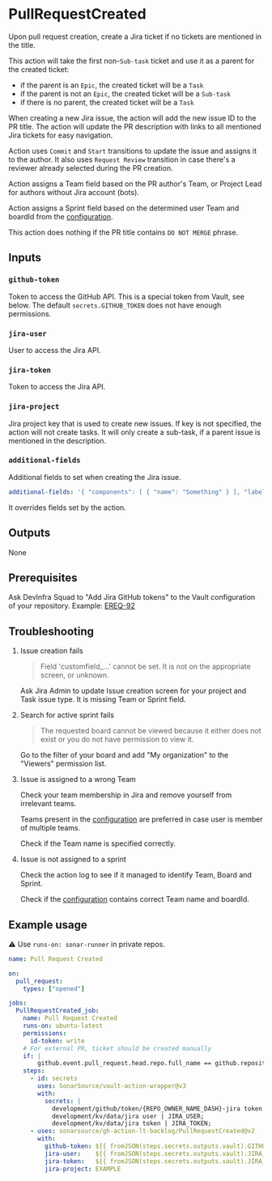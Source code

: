 # PullRequestCreated

Upon pull request creation, create a Jira ticket if no tickets are mentioned in the title.

This action will take the first non-`Sub-task` ticket and use it as a parent for the created ticket:
- if the parent is an `Epic`, the created ticket will be a `Task`
- if the parent is not an `Epic`, the created ticket will be a `Sub-task`
- if there is no parent, the created ticket will be a `Task`

When creating a new Jira issue, the action will add the new issue ID to the PR title.
The action will update the PR description with links to all mentioned Jira tickets for easy navigation.

Action uses `Commit` and `Start` transitions to update the issue and assigns it to the author. It also uses `Request Review` transition in case there's a reviewer already selected during the PR creation.

Action assigns a Team field based on the PR author's Team, or Project Lead for authors without Jira account (bots).

Action assigns a Sprint field based on the determined user Team and boardId from the [configuration](../Data/TeamConfiguration.ts).

This action does nothing if the PR title contains `DO NOT MERGE` phrase.

## Inputs

### `github-token`

Token to access the GitHub API. This is a special token from Vault, see below. The default `secrets.GITHUB_TOKEN` does not have enough permissions.

### `jira-user`

User to access the Jira API.

### `jira-token`

Token to access the Jira API.

### `jira-project`

Jira project key that is used to create new issues. If key is not specified, the action will not create tasks. It will only create a sub-task, if a parent issue is mentioned in the description.

### `additional-fields`

Additional fields to set when creating the Jira issue. 

```yaml
additional-fields: '{ "components": [ { "name": "Something" } ], "labels": ["Something"] }'
```

It overrides fields set by the action.

## Outputs

None

## Prerequisites

Ask DevInfra Squad to "Add Jira GitHub tokens" to the Vault configuration of your repository. Example: [EREQ-92](https://sonarsource.atlassian.net/browse/EREQ-92)

## Troubleshooting

1. Issue creation fails

    > Field 'customfield_...' cannot be set. It is not on the appropriate screen, or unknown.

    Ask Jira Admin to update Issue creation screen for your project and Task issue type. It is missing Team or Sprint field.

1. Search for active sprint fails

    > The requested board cannot be viewed because it either does not exist or you do not have permission to view it.

    Go to the filter of your board and add "My organization" to the "Viewers" permission list.

1. Issue is assigned to a wrong Team

    Check your team membership in Jira and remove yourself from irrelevant teams.
    
    Teams present in the [configuration](../Data/TeamConfiguration.ts) are preferred in case user is member of multiple teams.
    
    Check if the Team name is specified correctly.
    
1. Issue is not assigned to a sprint

    Check the action log to see if it managed to identify Team, Board and Sprint. 
    
    Check if the [configuration](../Data/TeamConfiguration.ts) contains correct Team name and boardId.

## Example usage

:warning: Use `runs-on: sonar-runner` in private repos.

```yaml
name: Pull Request Created

on:
  pull_request:
    types: ["opened"]

jobs:
  PullRequestCreated_job:
    name: Pull Request Created
    runs-on: ubuntu-latest
    permissions:
      id-token: write
    # For external PR, ticket should be created manually
    if: |
        github.event.pull_request.head.repo.full_name == github.repository
    steps:
      - id: secrets
        uses: SonarSource/vault-action-wrapper@v3
        with:
          secrets: |
            development/github/token/{REPO_OWNER_NAME_DASH}-jira token | GITHUB_TOKEN;
            development/kv/data/jira user | JIRA_USER;
            development/kv/data/jira token | JIRA_TOKEN;
      - uses: sonarsource/gh-action-lt-backlog/PullRequestCreated@v2
        with:
          github-token: ${{ fromJSON(steps.secrets.outputs.vault).GITHUB_TOKEN }}
          jira-user:    ${{ fromJSON(steps.secrets.outputs.vault).JIRA_USER }}
          jira-token:   ${{ fromJSON(steps.secrets.outputs.vault).JIRA_TOKEN }}
          jira-project: EXAMPLE

```
